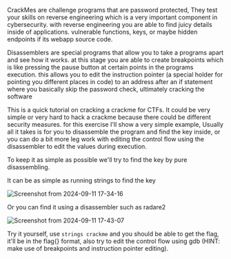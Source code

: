 CrackMes are challenge programs that are password protected, They test your skills on reverse engineering which is a very important component in cybersecurity. with reverse engineering you are able to find juicy details inside of applications. vulnerable functions, keys, or maybe hidden endpoints if its webapp source code.

Disassemblers are special programs that allow you to take a programs apart and see how it works. at this stage you are able to create breakpoints which is like pressing the pause button at certain points in the programs execution. this allows you to edit the instruction pointer (a special holder for pointing you different places in code) to an address after an if statement where you basically skip the password check, ultimately cracking the software 

This is a quick tutorial on cracking a crackme for CTFs. It could be very simple or very hard to hack a crackme because there could be different security measures. for this exercise I'll show a very simple example, Usually all it takes is for you to disassemble the program and find the key inside, or you can do a bit more leg work with editing the control flow using the disassembler to edit the values during execution.

To keep it as simple as possible we'll try to find the key by pure disassembling.

It can be as simple as running strings to find the key



![Screenshot from 2024-09-11 17-34-16](https://github.com/user-attachments/assets/c2c7e097-1e5a-4c78-8487-a9c6f40c1237)



Or you can find it using a disassembler such as radare2



![Screenshot from 2024-09-11 17-43-07](https://github.com/user-attachments/assets/56739104-249a-4ca0-9429-738df45f912d)




Try it yourself, use `strings crackme` and you should be able to get the flag, it'll be in the flag{} format, also try to edit the control flow using gdb (HINT: make use of breakpoints and instruction pointer editing).
